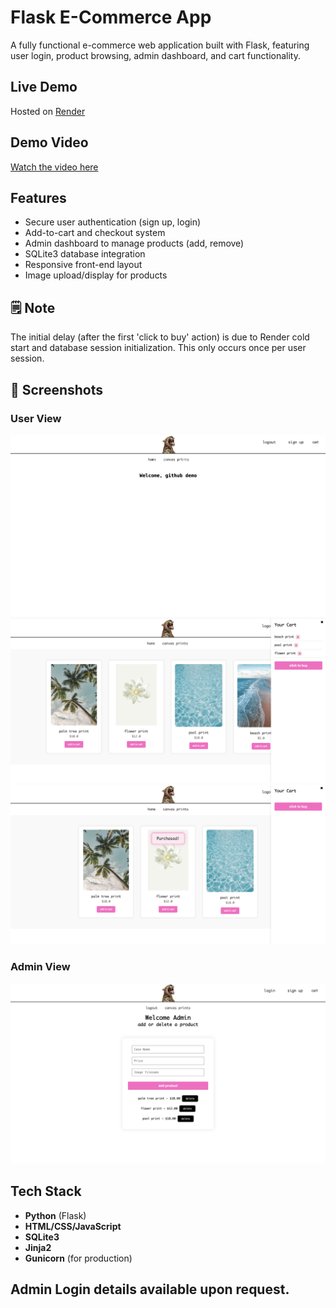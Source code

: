 # Flask E-Commerce App

A fully functional e-commerce web application built with Flask, featuring user login, product browsing, admin dashboard, and cart functionality.

## Live Demo

Hosted on [Render](https://flask-e-commerce-app.onrender.com/)  

## Demo Video
[Watch the video here](Flask-Store-Demo.mov)

## Features

- Secure user authentication (sign up, login)
- Add-to-cart and checkout system
- Admin dashboard to manage products (add, remove)
- SQLite3 database integration
- Responsive front-end layout
- Image upload/display for products

## 🗒️ Note
The initial delay (after the first 'click to buy' action) is due to Render cold start and database session initialization. This only occurs once per user session.

## 📸 Screenshots

### User View
![Home Page](screenshots/Updated-User-Dashboard.png)
![Cart Page](screenshots/Updated-Cart-Screenshot.png)
![Purchase Animation](screenshots/New-Purchase-Demo.png)

### Admin View
![Admin Dashboard](screenshots/Updated-Admin-View.png)

## Tech Stack

- **Python** (Flask)
- **HTML/CSS/JavaScript**
- **SQLite3**
- **Jinja2**
- **Gunicorn** (for production)

## Admin Login details available upon request.
